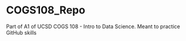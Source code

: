 # COGS108_Repo
Part of A1 of UCSD COGS 108 - Intro to Data Science. Meant to practice GitHub skills
